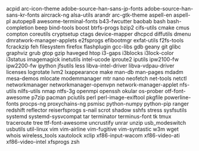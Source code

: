 acpid
arc-icon-theme
adobe-source-han-sans-jp-fonts
adobe-source-han-sans-kr-fonts
aircrack-ng
alsa-utils
arandr
arc-gtk-theme
aspell-en
aspell-pl
autopep8
awesome-terminal-fonts
b43-fwcutter
baobab
bash
bash-completion
beep
bind-tools
boost
btrfs-progs
bzip2
cifs-utils
cmake
cmus
compton
coreutils
cryptsetup
ctags
device-mapper
dhcpcd
diffutils
dmenu
dmratwork-manager-applets
e2fsprogs
efibootmgr
exfat-utils
f2fs-tools
fcrackzip
feh
filesystem
firefox
flashplugin
gcc-libs
gdb
geany
git
glibc
graphviz
grub
gtop
gzip
haveged
htop
i3-gaps
i3blocks
i3lock-color
i3status
imagemagick
inetutils
intel-ucode
iproute2
iputils
ipw2100-fw
ipw2200-fw
ipython
jfsutils
less
libva-intel-driver
libva-vdpau-driver
licenses
logrotate
lvm2
lxappearance
make
man-db
man-pages
mdadm
mesa-demos
mlocate
modemmanager
mtr
nano
neofetch
net-tools
netctl
networkmanager
networkmanager-openvpn
network-manager-applet
nfs-utils
nilfs-utils
nmap
ntfs-3g
openmpi
openssh
okular
os-prober
otf-font-awesome
p7zip
pacman
pciutils
perl
perl-image-exiftool
pkgfile
powerline-fonts
procps-ng
proxychains-ng
psmisc
python-numpy
python-pip
ranger
redshift
reflector
reiserfsprogs
s-nail
scrot
shadow
sshfs
stress
sysfsutils
systemd
systemd-sysvcompat
tar
terminator
terminus-font
tk
tmux
traceroute
tree
ttf-font-awesome
uncrustify
unrar
unzip
usb_modeswitch
usbutils
util-linux
vim
vim-airline
vim-fugitive
vim-syntastic
w3m
wget
whois
wireless_tools
xautolock
xclip
xf86-input-wacom
xf86-video-ati
xf86-video-intel
xfsprogs
zsh
